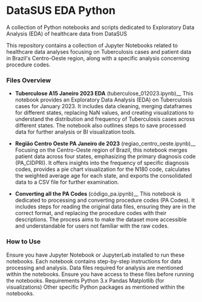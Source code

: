 # DataSUS EDA Python
A collection of Python notebooks and scripts dedicated to Exploratory Data Analysis (EDA) of healthcare data from DataSUS

This repository contains a collection of Jupyter Notebooks related to healthcare data analyses focusing on Tuberculosis cases and patient data in Brazil's Centro-Oeste region, along with a specific analysis concerning procedure codes.

### Files Overview
- **Tuberculose A15 Janeiro 2023 EDA** (tuberculose_012023.ipynb)__
This notebook provides an Exploratory Data Analysis (EDA) on Tuberculosis cases for January 2023. It includes data cleaning, merging dataframes for different states, replacing NaN values, and creating visualizations to understand the distribution and frequency of Tuberculosis cases across different states. The notebook also outlines steps to save processed data for further analysis or BI visualization tools.

- **Região Centro Oeste PA Janeiro de 2023** (regiao_centro_oeste.ipynb)__
Focusing on the Centro-Oeste region of Brazil, this notebook merges patient data across four states, emphasizing the primary diagnosis code (PA_CIDPRI). It offers insights into the frequency of specific diagnosis codes, provides a pie chart visualization for the N180 code, calculates the weighted average age for each state, and exports the consolidated data to a CSV file for further examination.

- **Converting all the PA Codes** (código_pa.ipynb)__
This notebook is dedicated to processing and converting procedure codes (PA Codes). It includes steps for reading the original data files, ensuring they are in the correct format, and replacing the procedure codes with their descriptions. The process aims to make the dataset more accessible and understandable for users not familiar with the raw codes.

### How to Use
Ensure you have Jupyter Notebook or JupyterLab installed to run these notebooks.
Each notebook contains step-by-step instructions for data processing and analysis.
Data files required for analysis are mentioned within the notebooks. Ensure you have access to these files before running the notebooks.
Requirements
Python 3.x
Pandas
Matplotlib (for visualizations)
Other specific Python packages as mentioned within the notebooks.

